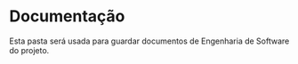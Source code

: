 # Documentação

Esta pasta será usada para guardar documentos de Engenharia de Software do projeto.

